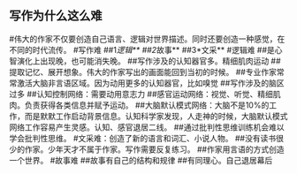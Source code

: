## 写作为什么这么难

#伟大的作家不仅要创造自己语言、逻辑对世界描述。同时还要创造一种感觉，在不同的时代流传。
#写作难
##1*逻辑**
##2*故事**
##3*文采**
#逻辑难
##是心智演化上出现晚，也可能消失晚。
##写作涉及的认知器官多。精细肌肉运动
##提取记忆、展开想象。伟大的作家写出的画面能回到当初的时候。
##专业作家常常激活大脑非言语区域。因为动用更多的认知器官，比如嗅觉
##写作涉及的脑区过多
##认知控制网络：需要动用意志力
##感官运动网络：视觉、听觉、精细肌肉。负责获得各类信息并赋予运动。
##大脑默认模式网络：大脑不是10%的工作，而是默默工作启动背景信息。认知科学家发现，人走神的时候，大脑默认模式网络工作容易产生灵感。认知、感官退居二线。
##通过批判性思维训练机会难以学会批判性思维。
#文采难：创造了新的语言和词汇、小说人物。
##没有读书很少的作家。少年天才不属于作家。写作需要反复练习。
##作家用言语的方式创造一个世界。
#故事难
##故事有自己的结构和规律
##有同理心。自己退居幕后

